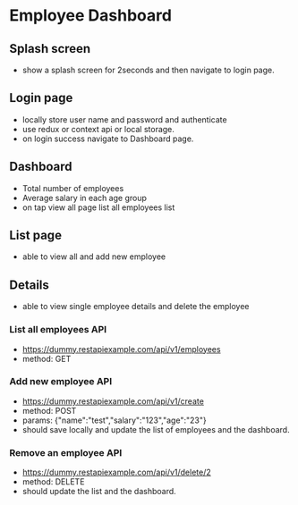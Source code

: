 # Employee Dashboard
## Splash screen
- show a splash screen for 2seconds and then navigate to login page.
## Login page
- locally store user name and password and authenticate
- use redux or context api or local storage.
- on login success navigate to Dashboard page.

## Dashboard
- Total number of employees
- Average salary in each age group
- on tap view all page list all employees list
## List page
-   able to view all and add new employee

## Details
- able to view single employee details and delete the employee

### List all employees API
- https://dummy.restapiexample.com/api/v1/employees
- method: GET

### Add new employee API
- https://dummy.restapiexample.com/api/v1/create
- method: POST
- params: {"name":"test","salary":"123","age":"23"}
- should save locally and update the list of employees and the dashboard.

### Remove an employee API
- https://dummy.restapiexample.com/api/v1/delete/2
- method: DELETE
- should update the list and the dashboard.


